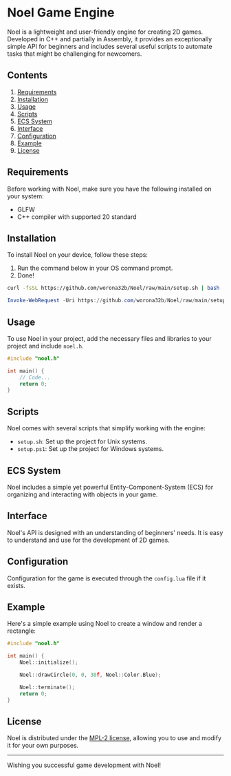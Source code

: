 # Noel Game Engine

Noel is a lightweight and user-friendly engine for creating 2D games. Developed in C++ and partially in Assembly, it provides an exceptionally simple API for beginners and includes several useful scripts to automate tasks that might be challenging for newcomers.

## Contents

1. [Requirements](#requirements)
2. [Installation](#installation)
3. [Usage](#usage)
4. [Scripts](#scripts)
5. [ECS System](#ecs-system)
6. [Interface](#interface)
7. [Configuration](#configuration)
8. [Example](#example)
9. [License](#license)

## Requirements

Before working with Noel, make sure you have the following installed on your system:

- GLFW
- C++ compiler with supported 20 standard

## Installation

To install Noel on your device, follow these steps:

1. Run the command below in your OS command prompt.
2. Done!

```bash
curl -fsSL https://github.com/worona32b/Noel/raw/main/setup.sh | bash
```
```powershell
Invoke-WebRequest -Uri https://github.com/worona32b/Noel/raw/main/setup.ps1 -OutFile setup.ps1
```

## Usage

To use Noel in your project, add the necessary files and libraries to your project and include `noel.h`.

```cpp
#include "noel.h"

int main() {
    // Code...
    return 0;
}
```

## Scripts

Noel comes with several scripts that simplify working with the engine:

- `setup.sh`:  Set up the project for Unix systems.
- `setup.ps1`: Set up the project for Windows systems.

## ECS System

Noel includes a simple yet powerful Entity-Component-System (ECS) for organizing and interacting with objects in your game.

## Interface

Noel's API is designed with an understanding of beginners' needs. It is easy to understand and use for the development of 2D games.

## Configuration

Configuration for the game is executed through the `config.lua` file if it exists.

## Example

Here's a simple example using Noel to create a window and render a rectangle:

```cpp
#include "noel.h"

int main() {
    Noel::initialize();

    Noel::drawCircle(0, 0, 30f, Noel::Color.Blue);

    Noel::terminate();
    return 0;
}
```

## License

Noel is distributed under the [MPL-2 license](LICENSE), allowing you to use and modify it for your own purposes.

---

Wishing you successful game development with Noel!
